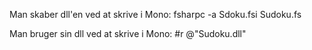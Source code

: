 Man skaber dll'en ved at skrive i Mono:
fsharpc -a Sdoku.fsi Sudoku.fs

Man bruger sin dll ved at skrive i Mono:
\#r @"Sudoku.dll"
